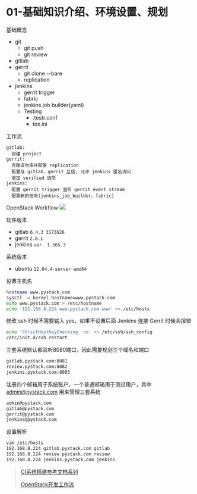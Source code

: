 # 01-基础知识介绍、环境设置、规划

<!-- create time: 2015-08-11 17:55:42  -->

<!-- This file is created from $MARBOO_HOME/.media/starts/default.md
本文件由 $MARBOO_HOME/.media/starts/default.md 复制而来 -->

基础概念

- git
  - git push
  - git review
- gitlab
- gerrit
  - git clone --bare
  - replication
- jenkins
  - gerrit trigger
  - fabric
  - jenkins job builder(yaml)
  - Testing
     - .testr.conf
     - tox.ini

工作流

```
gitlab:
  创建 project
gerrit:
  克隆该仓库并配置 replication
  配置与 gitlab、gerrit 互信, 允许 jenkins 匿名访问
  增加 verified 选项
jenkins:
  配置 gerrit trigger 监听 gerrit event stream
  配置新的任务(jenkins_job_builder、fabric)
```
OpenStack Workflow
![](/Users/frank/Documents/marboo/media/CI/showcase/openstack-workflow.png)

软件版本

- gitlab `6.4.3 3173626`
- gerrit `2.8.1`
- jenkins `ver. 1.565.3`

系统版本

- ubuntu `12.04.4-server-amd64`

设置主机名

```bash
hostname www.pystack.com
sysctl -w kernel.hostname=www.pystack.com
echo www.pystack.com > /etc/hostname
echo '192.168.8.224 www.pystack.com www' >> /etc/hosts 
```
修改 ssh 时候不需要输入 yes，如果不设置后面 Jenkins 连接 Gerrit 时候会报错

```bash
echo 'StrictHostKeyChecking  no' >> /etc/ssh/ssh_config
/etc/init.d/ssh restart
```

三套系统默认都监听8080端口，因此需要规划三个域名和端口

```bash
gitlab.pystack.com:8081
review.pystack.com:8082
jenkins.pystack.com:8083
```

注册四个邮箱用于系统账户，一个普通邮箱用于测试用户，其中 admin@pystack.com 用来管理三套系统

```bash
admin@pystack.com
gitlab@pystack.com
gerrit@pystack.com
jenkins@pystack.com
```

设置解析

```bash
vim /etc/hosts
192.168.8.224 gitlab.pystack.com gitlab
192.168.8.224 review.pystack.com review
192.168.8.224 jenkins.pystack.com jenkins
```
> [CI系统搭建参考文档系列](http://longgeek.com/category/ci/)
> 
> [OpenStack开发工作流](http://docs.openstack.org/infra/manual/developers.html)